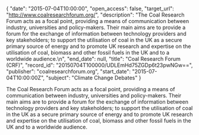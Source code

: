 {
  "date": "2015-07-04T10:00:00", 
  "open_access": false, 
  "target_url": "http://www.coalresearchforum.org/", 
  "description": "The Coal Research Forum acts as a focal point, providing a means of communication between industry, universities and policy-makers. Their main aims are to provide a forum for the exchange of information between technology providers and key stakeholders; to support the utilisation of coal in the UK as a secure primary source of energy and to promote UK research and expertise on the utilisation of coal, biomass and other fossil fuels in the UK and to a worldwide audience.\n", 
  "end_date": null, 
  "title": "Coal Research Forum (CRF)", 
  "record_id": "20150704T100000/UDLEmHd75ZGDp6t23pwNGw==", 
  "publisher": "coalresearchforum.org", 
  "start_date": "2015-07-04T10:00:00Z", 
  "subject": "Climate Change Debates"
}

The Coal Research Forum acts as a focal point, providing a means of communication between industry, universities and policy-makers. Their main aims are to provide a forum for the exchange of information between technology providers and key stakeholders; to support the utilisation of coal in the UK as a secure primary source of energy and to promote UK research and expertise on the utilisation of coal, biomass and other fossil fuels in the UK and to a worldwide audience.
